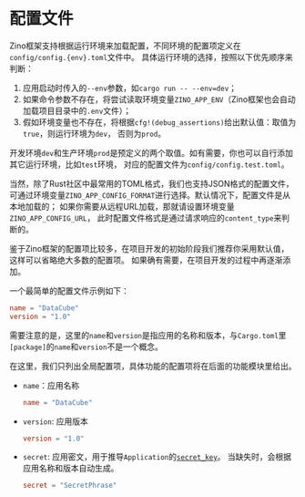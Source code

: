 # 配置文件

Zino框架支持根据运行环境来加载配置，不同环境的配置项定义在`config/config.{env}.toml`文件中。
具体运行环境的选择，按照以下优先顺序来判断：

1. 应用启动时传入的`--env`参数，如`cargo run -- --env=dev`；
2. 如果命令参数不存在，将尝试读取环境变量`ZINO_APP_ENV`（Zino框架也会自动加载项目目录中的`.env`文件）；
3. 假如环境变量也不存在，将根据`cfg!(debug_assertions)`给出默认值：取值为`true`，则运行环境为`dev`，
否则为`prod`。

开发环境`dev`和生产环境`prod`是预定义的两个取值。如有需要，你也可以自行添加其它运行环境，比如`test`环境，
对应的配置文件为`config/config.test.toml`。

当然，除了Rust社区中最常用的TOML格式，我们也支持JSON格式的配置文件，
可通过环境变量`ZINO_APP_CONFIG_FORMAT`进行选择。默认情况下，配置文件是从本地加载的；
如果你需要从远程URL加载，那就请设置环境变量`ZINO_APP_CONFIG_URL`，
此时配置文件格式是通过请求响应的`content_type`来判断的。

鉴于Zino框架的配置项比较多，在项目开发的初始阶段我们推荐你采用默认值，这样可以省略绝大多数的配置项。
如果确有需要，在项目开发的过程中再逐渐添加。

一个最简单的配置文件示例如下：
```toml
name = "DataCube"
version = "1.0"
```
需要注意的是，这里的`name`和`version`是指应用的名称和版本，与`Cargo.toml`里`[package]`的`name`和`version`不是一个概念。

在这里，我们只列出全局配置项，具体功能的配置项将在后面的功能模块里给出。

- `name`：应用名称
  ```toml
  name = "DataCube"
  ```
- `version`: 应用版本
  ```toml
  version = "1.0"
  ```
- `secret`: 应用密文，用于推导`Application`的[`secret_key`][docsrs-secret-key]。
  当缺失时，会根据应用名称和版本自动生成。
  ```toml
  secret = "SecretPhrase"
  ```

[docsrs-secret-key]: https://docs.rs/zino-core/latest/zino_core/application/trait.Application.html#method.secret_key
